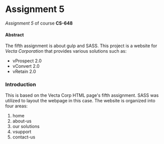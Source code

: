 # **Assignment 5**
_Assignment 5_ of course **CS-648**

#### Abstract
The fifth assignment is about gulp and SASS.
This project is a website for _Vecta Corporation_ that provides various solutions such as: 
- vProspect 2.0
- vConvert 2.0
- vRetain 2.0

### Introduction
This is based on the Vecta Corp HTML page's fifth assignment. SASS was utilized to layout the webpage in this case. 
The website is organized into four areas:
1. home
2. about-us
3. our solutions
4. vsupport
5. contact-us
